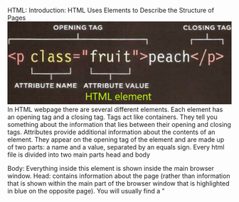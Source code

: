HTML:
Introduction:
HTML Uses Elements to Describe the Structure of Pages
![image of HTML element](/images/class01/HTML-element.png) <br />
In HTML webpage there are several different elements. Each element has an opening tag and a closing tag. Tags act like containers. They tell you something about the information that lies between their opening and closing tags.
Attributes provide additional information about the contents of an element. They appear on the opening tag of the element and are made up of two parts: a name and a value, separated by an equals sign.
Every html file is divided into two main parts head and body

Body: Everything inside this element is shown inside the main browser window.
Head: contains information about the page (rather than information that is shown within the main part of the browser window that is highlighted in blue on the opposite page). You will usually find a "<title> element inside the <head>" element.
Title: The contents of the <title> element are either shown in the top of the browser, above where you usually type in the URL of the page you want to visit, or on the tab for that page (if your browser uses tabs to allow you to view multiple pages at the same time).
<hr />
Extra markup:
-How to make a comment in html?
 If you want to add a comment to your code that will not be visible in the user's browser, you can add the text between these characters:
"<!-- comment goes here -->"
- ID attribute: 
       - used to uniquely identify that element from other elements on the page (usually to style it differently than any other instance of the same element on the page using css)
       - Its value should start with a letter or an underscore
- Class attribute: to identify several elements as being different from the other elements on the page (usually all the elements with the same class attribute value will have the same style)
- Block elements: elements will always appear to start on a new line in the browser window.
       - Examples of block elements are <h1>, <p>, <ul>, and <li>.
- Inline element: elements will always appear to continue on the same line as their neighboring elements.
       - Examples of inline elements are \<a>, \<b>, \<em>, and \<img>.
- div: The <div> element allows you to group a set of elements together in one block-level box.
- span: The <span> element acts like an inline equivalent of the <div> element
      - usually used to contain a section of text or to contain a number of inline elements for styling it differently from the surrounding.
Iframe: An iframe is like a little window that has been cut into your page, and in that window you can see another page.
 - meta : The <meta> element lives inside the <head> element and contains information about that web page such as the Description and Keywords to make the page appears on search engines when they search for those keywords.
- Escape characters: allows to show some characters that are reserved by html code on the web browser window by typing a special code for each character
  - for example to write a left angled bracket, you can use either &lt; or &#60;
<hr />
	HTML5 layout
For a long time, web page authors used <div> elements to group together related elements on the page, Authors used class or id attributes to indicate the role of the <div> element in the structure of the page.
HTML5 introduces a new set of elements that allow you to divide up the parts of a page. The names of these elements indicate the kind of content you will find in them
Example: <header>, <nav>, <aside>, <footer>, <article>, <section>, <hgroup>
Each of the previous elements acts like a block level element like the <div> but also describes the content inside them.
<header>: appears on the top of page. Also can be set for individual section or article, usually contains the title, the logo and the navigation bar.
<footer>: appears on the bottom of page, could be set for individual article or section, and usually contains the copyright and terms of policies
<nav>: contain the major navigational blocks on the site like links to each page on the site.
<article>: acts as a container for any section of a page that could stand alone and potentially be syndicated.
<aside>: 
- When the <aside> element is used inside an <article> element, it should contain information that is related to the article but not essential to its overall meaning. For example, a pullquote or glossary.
- When it is used outside of an <article> element, it acts as a container for content that is related to the entire page. Such as containing links to other sections of the site, a list of recent posts, a search box.
<section>: groups related content together, and typically each section would have its own heading, or used to divide an element into parts.
<hgroup>: to group together a set of one or more <h1> through <h6> elements so that they are treated as one single heading.
<figure>: used to contain any content that is referenced from the main flow of an article. But usually used to contain images or videos and add a text under them to describe them using <figcaption>.
<div>: to group a set of elements together in one block-level box, and used where there is no suitable element to group a set of elements.

Linking around block level element: to turn an entire block into a link by placing an <a> element around a block level element that contains child elements, usually used to redirect the user into an advertising webpages.
<hr />
Process & design
How to make a better website surfing experience?
- Design your website by answering each question below to determine what needs to appear on your site
1. who are your visitors?
Every website should be designed for the target. It is therefore very important to understand who your target audience is. Like what’s their ages, countries, gender, average income, …
Does the website targets individuals or companies?
make a category of people who visit your site and collect information about them
2. why they visit your website?
Are they looking for some entertainment or they need to achieve a specific goal? are they after a general information or they want them specific? Do they need to be introduced to the service or product you offer? Do they need to contact you?
3. make a list of reasons why people would visit your website by collecting information
4. what information visitors need in order to achieve their goals quickly and effectively?
Make sure that all the provided information and products or services are relevant to the visitor goals
5. determine which parts of the site will be updated frequently (like latest news)
- Site Map: a diagram of the pages that will be used to structure the site, and it will show how those pages can be grouped.
Organize the information on your website into sections or pages so that it would be easier for visitors to navigate and find the information they seek
- wireframes: a simple sketch of the key information that needs to go on each page of a site. It shows the hierarchy of the information and how much space it might require.
- Organizing and prioritizing information on a page helps users understand its importance and what order to read it in.
By making parts of the page look distinct from surrounding content, designers draw attention to (or away from) those items.
create something known as a visual hierarchy to help users focus on the key messages that will draw people's attention, and then guide them to subsequent messages.
Grouping together related content into blocks or chunks makes the page look simpler (and easier to understand).
You can differentiate between pieces of information using size, color, and style.
You can use grouping and similarity to help simplify the information you present.
- design navigation bar:
It should be concise (quick and easy to read), clear (Users should be able to predict the kind of information that they will find on the page before clicking on the link), selective (only reflect the sections or content of the site), context (lets the user know where they are in the website at that moment. Using a different color or some kind of visual marker to indicate the current page is a good way to do this), interactive, and consistent.

<hr />
<hr />
# Java Script

![image of javascript](https://hackernoon.com/hn-images/1*bxEkHw1xewxOFjmGunb-Cw.png) <br />
## Introduction:
java script allows you to make web pages more interactive by accessing and modifying the content and markup used in web page while it is being viewed in the browser.

- you can use java script to select any element like h1 or any elements with a specific class attribute or Id attribute
- you can use java script to add elements, attributes, text, and images to the page, or remove them.
- you can specify a set of steps (script) for the browser to follow, which allows it to access or change the content of the page.
- You can specify that a script should run when a specific event has occurred.
<hr />
## The abc of programming
### What is script in java script?
**A script is a series of instructions that a computer can follow to achieve a goal.**
*   scripts are made up of instructions a computer can follow step by step.
* the browser could run different parts of the script depending on how the user interacts with the webpage.
### How to write a script?
1- define the goal you want to achieve
2- split the goal out into a series of tasks
3- code each step
* Often scripts will need to perform different tasks in different situations. You can use flowcharts to work out how the tasks fit together. The flowcharts show the paths between each step.
<hr />
### Computers create models of the word using data
A computer has no predefined concept of what kind of real -world object each model represents so programmers create a very different kind of model using data because the data is all the computer needs in order to follow the instructions you give it to carry out its tasks.
- objects: In computer programming, each physical thing in the world can be represented as an object and each object can have its own properties, events, and methods
 - Each property has a name and a value, and each of these name/value pairs tells you something about each individual instance of the object.
 - Event: people interact with objects. These interactions can change the values of the properties in these objects. a script will state which events the programmer wants to respond to, and what part of the script should be run when each of those events occur
 - method: Methods represent things people need to do with objects. They can retrieve or update the values of an object's properties. In general, it represents a task.
All of the previous relate to each other: events can trigger methods, and methods can retrieve or update an object's properties.
<hr />
## web browsers are programs built using objects
Web browsers create similar models of the web page they are showing and of the browser window that the page is being shown in.
- window object: The browser represents each window or tab using a window object. 
- document object: The current web page loaded into each window is modelled using a document object which represents an HTML page.
  - Using the document object, you can access and change what content users see on the page and respond to how they interact with it.
## how a browser sees a webpage?
#### how a browser interprets the HTML code and applies styling to it?
1. receive a page as an HTML code
2. create a model of the page and store it in the memory
3. use a rendering engine to show the page on screen
<hr />
## how do I write a script for a webpage?

![image of html&css&js](https://www.10bestdesign.com/blog/content/images/2018/03/30.png)<br />
Web developers usually talk about three languages that are used to create web pages: HTML, CSS, and JavaScript. usually kept in separate files. Each language forms a separate layer with a different purpose:
1. content layer (.html files): This is where the **content** of the page lives. The HTML gives the page structure and adds semantics.
2. presentation layer (.css files): applies **styling** to the content
3. behavior layer (.js files): adding **interactivity** and changes the page behaves
** JavaScript is written in plain text, just like HTML and CSS, so you do not need any new tools to write a script.
### linking to a java script file from an html page
use the HTML <script> element to tell the browser it is coming across a script. Its src attribute whose value is the path to the script tells the browser where the JavaScript file is stored.
 - you can also put your scripts in the <script> element without defining any source or using an external java script file.
** scripts are usually added just before the closing </body> tag (this is often considered a better place to put your scripts).
## how to use objects and methods?
![image of javascript line](/images/class01/js-line.png)<br />
* the **document** object represents the entire web page
* **the write()**method of the **document** allows new content to be written into the page ***where the <script>element sits.***
* parameter: a piece of information required by the **method** in order to work
* member operator: used to access the members of an object (using the dot between the object name and the member you want)
  * members: **methods and properties** for a specific object

** When the browser comes across a <script> element, it stops to load the script and then checks to see if it needs to do anything.
